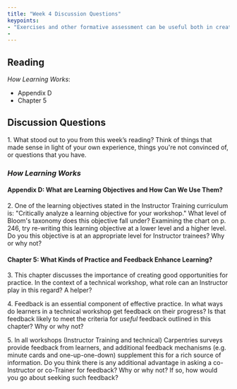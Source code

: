 ```yaml
---	
title: "Week 4 Discussion Questions"		
keypoints:
- "Exercises and other formative assessment can be useful both in creating practice opportunities and providing useful feedback to learners."
- 
---
```

## Reading
*How Learning Works*: 
- Appendix D
- Chapter 5

## Discussion Questions
1\. What stood out to you from this week’s reading? Think of things that made sense in light of your own experience, things you're not convinced of, or questions that you have.

### _How Learning Works_
#### Appendix D: What are Learning Objectives and How Can We Use Them?
2\. One of the learning objectives stated in the Instructor Training curriculum is: "Critically analyze a learning objective for your workshop." What level of 
Bloom's taxonomy does this objective fall under? Examining the chart on p. 246, try re-writing this learning objective at a lower level and a higher level. Do you 
this objective is at an appropriate level for Instructor trainees? Why or why not?

#### Chapter 5: What Kinds of Practice and Feedback Enhance Learning?
3\. This chapter discusses the importance of creating good opportunities for practice. In the context of a technical workshop, what role can an Instructor play in 
this regard? A helper?

4\. Feedback is an essential component of effective practice. In what ways do learners in a technical workshop get feedback on their progress? Is that feedback likely to meet the criteria for *useful* feedback outlined in this chapter? Why or why not?

5\. In all workshops (Instructor Training and technical) Carpentries surveys provide feedback from learners, and additional feedback mechanisms (e.g. minute cards 
and one-up-one-down) supplement this for a rich source of information. Do you think there is any additional advantage in asking a co-Instructor or co-Trainer for 
feedback? Why or why not? If so, how would you go about seeking such feedback?

